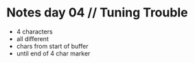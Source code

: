 # Notes day 04 // Tuning Trouble

- 4 characters
- all different
- chars from start of buffer
- until end of 4 char marker